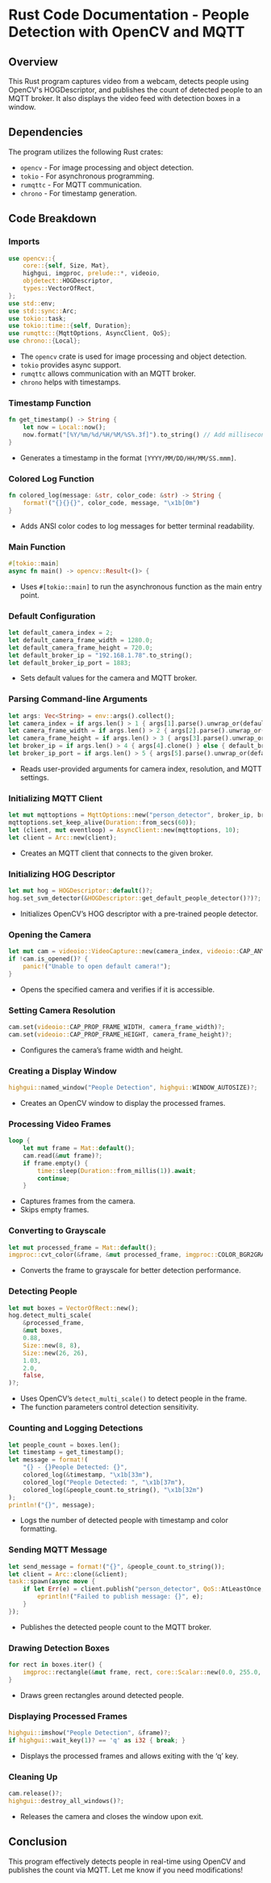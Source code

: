# Rust Code Documentation - People Detection with OpenCV and MQTT

## Overview
This Rust program captures video from a webcam, detects people using OpenCV's HOGDescriptor, and publishes the count of detected people to an MQTT broker. It also displays the video feed with detection boxes in a window.

## Dependencies

The program utilizes the following Rust crates:
- `opencv` - For image processing and object detection.
- `tokio` - For asynchronous programming.
- `rumqttc` - For MQTT communication.
- `chrono` - For timestamp generation.

## Code Breakdown

### Imports
```rust
use opencv::{
    core::{self, Size, Mat},
    highgui, imgproc, prelude::*, videoio,
    objdetect::HOGDescriptor,
    types::VectorOfRect,
};
use std::env;
use std::sync::Arc;
use tokio::task;
use tokio::time::{self, Duration};
use rumqttc::{MqttOptions, AsyncClient, QoS};
use chrono::{Local};
```
- The `opencv` crate is used for image processing and object detection.
- `tokio` provides async support.
- `rumqttc` allows communication with an MQTT broker.
- `chrono` helps with timestamps.

### Timestamp Function
```rust
fn get_timestamp() -> String {
    let now = Local::now();
    now.format("[%Y/%m/%d/%H/%M/%S%.3f]").to_string() // Add milliseconds
}
```
- Generates a timestamp in the format `[YYYY/MM/DD/HH/MM/SS.mmm]`.

### Colored Log Function
```rust
fn colored_log(message: &str, color_code: &str) -> String {
    format!("{}{}{}", color_code, message, "\x1b[0m")
}
```
- Adds ANSI color codes to log messages for better terminal readability.

### Main Function
```rust
#[tokio::main]
async fn main() -> opencv::Result<()> {
```
- Uses `#[tokio::main]` to run the asynchronous function as the main entry point.

### Default Configuration
```rust
let default_camera_index = 2;
let default_camera_frame_width = 1280.0;
let default_camera_frame_height = 720.0;
let default_broker_ip = "192.168.1.78".to_string();
let default_broker_ip_port = 1883;
```
- Sets default values for the camera and MQTT broker.

### Parsing Command-line Arguments
```rust
let args: Vec<String> = env::args().collect();
let camera_index = if args.len() > 1 { args[1].parse().unwrap_or(default_camera_index) } else { default_camera_index };
let camera_frame_width = if args.len() > 2 { args[2].parse().unwrap_or(default_camera_frame_width) } else { default_camera_frame_width };
let camera_frame_height = if args.len() > 3 { args[3].parse().unwrap_or(default_camera_frame_height) } else { default_camera_frame_height };
let broker_ip = if args.len() > 4 { args[4].clone() } else { default_broker_ip.clone() };
let broker_ip_port = if args.len() > 5 { args[5].parse().unwrap_or(default_broker_ip_port) } else { default_broker_ip_port };
```
- Reads user-provided arguments for camera index, resolution, and MQTT settings.

### Initializing MQTT Client
```rust
let mut mqttoptions = MqttOptions::new("person_detector", broker_ip, broker_ip_port);
mqttoptions.set_keep_alive(Duration::from_secs(60));
let (client, mut eventloop) = AsyncClient::new(mqttoptions, 10);
let client = Arc::new(client);
```
- Creates an MQTT client that connects to the given broker.

### Initializing HOG Descriptor
```rust
let mut hog = HOGDescriptor::default()?;
hog.set_svm_detector(&HOGDescriptor::get_default_people_detector()?)?;
```
- Initializes OpenCV’s HOG descriptor with a pre-trained people detector.

### Opening the Camera
```rust
let mut cam = videoio::VideoCapture::new(camera_index, videoio::CAP_ANY)?;
if !cam.is_opened()? {
    panic!("Unable to open default camera!");
}
```
- Opens the specified camera and verifies if it is accessible.

### Setting Camera Resolution
```rust
cam.set(videoio::CAP_PROP_FRAME_WIDTH, camera_frame_width)?;
cam.set(videoio::CAP_PROP_FRAME_HEIGHT, camera_frame_height)?;
```
- Configures the camera’s frame width and height.

### Creating a Display Window
```rust
highgui::named_window("People Detection", highgui::WINDOW_AUTOSIZE)?;
```
- Creates an OpenCV window to display the processed frames.

### Processing Video Frames
```rust
loop {
    let mut frame = Mat::default();
    cam.read(&mut frame)?;
    if frame.empty() {
        time::sleep(Duration::from_millis(1)).await;
        continue;
    }
```
- Captures frames from the camera.
- Skips empty frames.

### Converting to Grayscale
```rust
let mut processed_frame = Mat::default();
imgproc::cvt_color(&frame, &mut processed_frame, imgproc::COLOR_BGR2GRAY, 0)?;
```
- Converts the frame to grayscale for better detection performance.

### Detecting People
```rust
let mut boxes = VectorOfRect::new();
hog.detect_multi_scale(
    &processed_frame,
    &mut boxes,
    0.88,
    Size::new(8, 8),
    Size::new(26, 26),
    1.03,
    2.0,
    false,
)?;
```
- Uses OpenCV’s `detect_multi_scale()` to detect people in the frame.
- The function parameters control detection sensitivity.

### Counting and Logging Detections
```rust
let people_count = boxes.len();
let timestamp = get_timestamp();
let message = format!(
    "{} - {}People Detected: {}",
    colored_log(&timestamp, "\x1b[33m"),
    colored_log("People Detected: ", "\x1b[37m"),
    colored_log(&people_count.to_string(), "\x1b[32m")
);
println!("{}", message);
```
- Logs the number of detected people with timestamp and color formatting.

### Sending MQTT Message
```rust
let send_message = format!("{}", &people_count.to_string());
let client = Arc::clone(&client);
task::spawn(async move {
    if let Err(e) = client.publish("person_detector", QoS::AtLeastOnce, false, send_message).await {
        eprintln!("Failed to publish message: {}", e);
    }
});
```
- Publishes the detected people count to the MQTT broker.

### Drawing Detection Boxes
```rust
for rect in boxes.iter() {
    imgproc::rectangle(&mut frame, rect, core::Scalar::new(0.0, 255.0, 0.0, 0.0), 2, imgproc::LINE_AA, 0)?;
}
```
- Draws green rectangles around detected people.

### Displaying Processed Frames
```rust
highgui::imshow("People Detection", &frame)?;
if highgui::wait_key(1)? == 'q' as i32 { break; }
```
- Displays the processed frames and allows exiting with the ‘q’ key.

### Cleaning Up
```rust
cam.release()?;
highgui::destroy_all_windows()?;
```
- Releases the camera and closes the window upon exit.

## Conclusion
This program effectively detects people in real-time using OpenCV and publishes the count via MQTT. Let me know if you need modifications!
